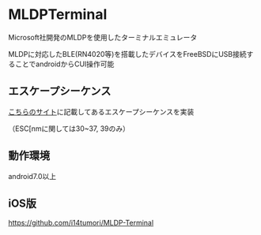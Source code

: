 # MLDPTerminal

Microsoft社開発のMLDPを使用したターミナルエミュレータ

MLDPに対応したBLE(RN4020等)を搭載したデバイスをFreeBSDにUSB接続することでandroidからCUI操作可能

## エスケープシーケンス
[こちらのサイト](https://www.mm2d.net/main/prog/c/console-02.html )に記載してあるエスケープシーケンスを実装

（ESC[nmに関しては30~37, 39のみ）

## 動作環境
android7.0以上

## iOS版
https://github.com/i14tumori/MLDP-Terminal
